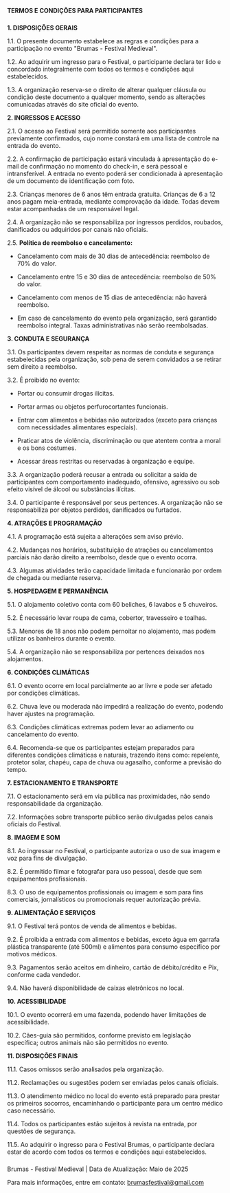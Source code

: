 **TERMOS E CONDIÇÕES PARA PARTICIPANTES**

###

**1\. DISPOSIÇÕES GERAIS**

1.1. O presente documento estabelece as regras e condições para a participação no evento "Brumas \- Festival Medieval".

1.2. Ao adquirir um ingresso para o Festival, o participante declara ter lido e concordado integralmente com todos os termos e condições aqui estabelecidos.

1.3. A organização reserva-se o direito de alterar qualquer cláusula ou condição deste documento a qualquer momento, sendo as alterações comunicadas através do site oficial do evento.

**2\. INGRESSOS E ACESSO**

2.1. O acesso ao Festival será permitido somente aos participantes previamente confirmados, cujo nome constará em uma lista de controle na entrada do evento.

2.2. A confirmação de participação estará vinculada à apresentação do e-mail de confirmação no momento do check-in, e será pessoal e intransferível. A entrada no evento poderá ser condicionada à apresentação de um documento de identificação com foto.

2.3. Crianças menores de 6 anos têm entrada gratuita. Crianças de 6 a 12 anos pagam meia-entrada, mediante comprovação da idade. Todas devem estar acompanhadas de um responsável legal.

2.4. A organização não se responsabiliza por ingressos perdidos, roubados, danificados ou adquiridos por canais não oficiais.

2.5. **Política de reembolso e cancelamento:**

* Cancelamento com mais de 30 dias de antecedência: reembolso de 70% do valor.

* Cancelamento entre 15 e 30 dias de antecedência: reembolso de 50% do valor.

* Cancelamento com menos de 15 dias de antecedência: não haverá reembolso.

* Em caso de cancelamento do evento pela organização, será garantido reembolso integral. Taxas administrativas não serão reembolsadas.

**3\. CONDUTA E SEGURANÇA**

3.1. Os participantes devem respeitar as normas de conduta e segurança estabelecidas pela organização, sob pena de serem convidados a se retirar sem direito a reembolso.

3.2. É proibido no evento:

* Portar ou consumir drogas ilícitas.

* Portar armas ou objetos perfurocortantes funcionais.

* Entrar com alimentos e bebidas não autorizados (exceto para crianças com necessidades alimentares especiais).

* Praticar atos de violência, discriminação ou que atentem contra a moral e os bons costumes.

* Acessar áreas restritas ou reservadas à organização e equipe.

3.3. A organização poderá recusar a entrada ou solicitar a saída de participantes com comportamento inadequado, ofensivo, agressivo ou sob efeito visível de álcool ou substâncias ilícitas.

3.4. O participante é responsável por seus pertences. A organização não se responsabiliza por objetos perdidos, danificados ou furtados.

**4\. ATRAÇÕES E PROGRAMAÇÃO**

4.1. A programação está sujeita a alterações sem aviso prévio.

4.2. Mudanças nos horários, substituição de atrações ou cancelamentos parciais não darão direito a reembolso, desde que o evento ocorra.

4.3. Algumas atividades terão capacidade limitada e funcionarão por ordem de chegada ou mediante reserva.

**5\. HOSPEDAGEM E PERMANÊNCIA**

5.1. O alojamento coletivo conta com 60 beliches, 6 lavabos e 5 chuveiros.

5.2. É necessário levar roupa de cama, cobertor, travesseiro e toalhas.

5.3. Menores de 18 anos não podem pernoitar no alojamento, mas podem utilizar os banheiros durante o evento.

5.4. A organização não se responsabiliza por pertences deixados nos alojamentos.

**6\. CONDIÇÕES CLIMÁTICAS**

6.1. O evento ocorre em local parcialmente ao ar livre e pode ser afetado por condições climáticas.

6.2. Chuva leve ou moderada não impedirá a realização do evento, podendo haver ajustes na programação.

6.3. Condições climáticas extremas podem levar ao adiamento ou cancelamento do evento.

6.4. Recomenda-se que os participantes estejam preparados para diferentes condições climáticas e naturais, trazendo itens como: repelente, protetor solar, chapéu, capa de chuva ou agasalho, conforme a previsão do tempo.

**7\. ESTACIONAMENTO E TRANSPORTE**

7.1. O estacionamento será em via pública nas proximidades, não sendo responsabilidade da organização.

7.2. Informações sobre transporte público serão divulgadas pelos canais oficiais do Festival.

**8\. IMAGEM E SOM**

8.1. Ao ingressar no Festival, o participante autoriza o uso de sua imagem e voz para fins de divulgação.

8.2. É permitido filmar e fotografar para uso pessoal, desde que sem equipamentos profissionais.

8.3. O uso de equipamentos profissionais ou imagem e som para fins comerciais, jornalísticos ou promocionais requer autorização prévia.

**9\. ALIMENTAÇÃO E SERVIÇOS**

9.1. O Festival terá pontos de venda de alimentos e bebidas.

9.2. É proibida a entrada com alimentos e bebidas, exceto água em garrafa plástica transparente (até 500ml) e alimentos para consumo específico por motivos médicos.

9.3. Pagamentos serão aceitos em dinheiro, cartão de débito/crédito e Pix, conforme cada vendedor.

9.4. Não haverá disponibilidade de caixas eletrônicos no local.

**10\. ACESSIBILIDADE**

10.1. O evento ocorrerá em uma fazenda, podendo haver limitações de acessibilidade.

10.2. Cães-guia são permitidos, conforme previsto em legislação específica; outros animais não são permitidos no evento.

**11\. DISPOSIÇÕES FINAIS**

11.1. Casos omissos serão analisados pela organização.

11.2. Reclamações ou sugestões podem ser enviadas pelos canais oficiais.

11.3. O atendimento médico no local do evento está preparado para prestar os primeiros socorros, encaminhando o participante para um centro médico caso necessário.

11.4. Todos os participantes estão sujeitos à revista na entrada, por questões de segurança.

11.5. Ao adquirir o ingresso para o Festival Brumas, o participante declara estar de acordo com todos os termos e condições aqui estabelecidos.

###

Brumas \- Festival Medieval | Data de Atualização: Maio de 2025

Para mais informações, entre em contato: brumasfestival@gmail.com